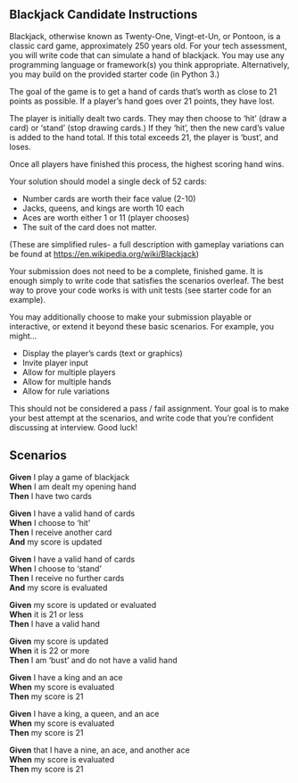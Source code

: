 ## Blackjack Candidate Instructions

Blackjack, otherwise known as Twenty-One, Vingt-et-Un, or Pontoon, is a classic
card game, approximately 250 years old. For your tech assessment, you will write
code that can simulate a hand of blackjack. You may use any programming language
or framework(s) you think appropriate. Alternatively, you may build on the provided
starter code (in Python 3.)

The goal of the game is to get a hand of cards that’s worth as close to 21 points as
possible. If a player’s hand goes over 21 points, they have lost.

The player is initially dealt two cards. They may then choose to ‘hit’ (draw a card) or
‘stand’ (stop drawing cards.) If they ‘hit’, then the new card’s value is added to the
hand total. If this total exceeds 21, the player is ‘bust’, and loses.

Once all players have finished this process, the highest scoring hand wins.

Your solution should model a single deck of 52 cards:
- Number cards are worth their face value (2-10)
- Jacks, queens, and kings are worth 10 each
- Aces are worth either 1 or 11 (player chooses)
- The suit of the card does not matter.

(These are simplified rules- a full description with gameplay variations can be found
at https://en.wikipedia.org/wiki/Blackjack)

Your submission does not need to be a complete, finished game. It is enough simply
to write code that satisfies the scenarios overleaf. The best way to prove your code
works is with unit tests (see starter code for an example).

You may additionally choose to make your submission playable or interactive, or
extend it beyond these basic scenarios. For example, you might…

- Display the player’s cards (text or graphics)
- Invite player input
- Allow for multiple players
- Allow for multiple hands
- Allow for rule variations

This should not be considered a pass / fail assignment. Your goal is to make your
best attempt at the scenarios, and write code that you’re confident discussing at
interview. Good luck!

## Scenarios

**Given** I play a game of blackjack  
**When** I am dealt my opening hand  
**Then** I have two cards

**Given** I have a valid hand of cards  
**When** I choose to ‘hit’  
**Then** I receive another card  
**And** my score is updated

**Given** I have a valid hand of cards  
**When** I choose to ‘stand’  
**Then** I receive no further cards  
**And** my score is evaluated

**Given** my score is updated or evaluated  
**When** it is 21 or less  
**Then** I have a valid hand

**Given** my score is updated  
**When** it is 22 or more  
**Then** I am ‘bust’ and do not have a valid hand

**Given** I have a king and an ace  
**When** my score is evaluated  
**Then** my score is 21

**Given** I have a king, a queen, and an ace  
**When** my score is evaluated  
**Then** my score is 21

**Given** that I have a nine, an ace, and another ace  
**When** my score is evaluated  
**Then** my score is 21
